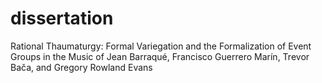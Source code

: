 # dissertation
Rational Thaumaturgy: Formal Variegation and the Formalization of Event Groups in the Music of Jean Barraqué, Francisco Guerrero Marín, Trevor Bača, and Gregory Rowland Evans
